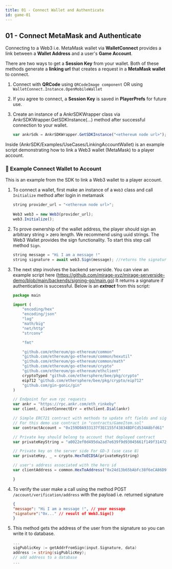 ```yaml
---
title: 01 - Connect Wallet and Authenticate
id: game-01
---
```


## 01 - Connect MetaMask and Authenticate

Connecting to a Web3 i.e. MetaMask wallet via **WalletConnect** provides a link between a **Wallet Address** and a user's **Game Account**. 

There are two ways to get a **Session Key** from your wallet. 
Both of these methods generate a **linking url** that creates a request in a **MetaMask wallet** to connect.

1. Connect with **QRCode** using ```QRCodeImage component``` OR using ```WalletConnect.Instance.OpenMobileWallet```

2. If you agree to connect, a **Session Key** is saved in **PlayerPrefs** for future use.

3. Create an instance of a AnkrSDKWrapper class via AnkrSDKWrapper.GetSDKInstance(...) method after successful connection to your wallet.

    ```js
    var ankrSdk = AnkrSDKWrapper.GetSDKInstance("<ethereum node url>");
    ```

Inside (AnkrSDK/Examples/UseCases/LinkingAccountWallet) is an example script demonstrating how to link a Web3 wallet (MetaMask) to a player account.

### 👀 Example Connect Wallet to Account

This is an example from the SDK to link a Web3 wallet to a player account.

1. To connect a wallet, first make an instance of a `Web3` class and call `Initialize` method after login in metamask

    ```js
    string provider_url = "<ethereum node url>";
            
    Web3 web3 = new Web3(provider_url);
    web3.Initialize();
    ```

2. To prove ownership of the wallet address, the player should sign an arbitrary string > zero length. We recommend using uuid strings. The Web3 Wallet provides the sign functionality. To start this step call method `Sign`.

    ```js
    string message = "Hi I am a message !"
    string signature = await web3.Sign(message); //returns the signature.
    ```

3. The next step involves the backend serverside. You can view an example script here (https://github.com/mirage-xyz/mirage-serverside-demo/blob/main/backends/signing-go/main.go) It returns a signature if authentication is successful. Below is an ***extract*** from this script:

    ```js
    package main

    import (
        "encoding/hex"
        "encoding/json"
        "log"
        "math/big"
        "net/http"
        "strconv"

        "fmt"

        "github.com/ethereum/go-ethereum/common"
        "github.com/ethereum/go-ethereum/common/hexutil"
        "github.com/ethereum/go-ethereum/common/math"
        "github.com/ethereum/go-ethereum/crypto"
        "github.com/ethereum/go-ethereum/ethclient"
        cryptoTyped "github.com/ethersphere/bee/pkg/crypto"
        eip712 "github.com/ethersphere/bee/pkg/crypto/eip712"
        "github.com/gin-gonic/gin"
    )

    // Endpoint for evm rpc requests
    var ankr = "https://rpc.ankr.com/eth_rinkeby"
    var client, clientConnectErr = ethclient.Dial(ankr)

    // Simple ERC721 contract with methods to update nft fields and signature verification mechanism
    // For this demo use contract in "contracts/GameItem.sol"
    var contractAccount = "0x159D0A933137f3EC155f43834BDFCd534A8bfd61"

    // Private key should belong to account that deployed contract
    var privateKeyString = "a0022ef0d495da2ad7e639f9d93045661f149f31472cedf067a0712b391749df"

    // Private key on the server side For GD-3 (use case 8)
    var privateKey, _ = crypto.HexToECDSA(privateKeyString)

    // user's address associated with the hero id
    var clientAddress = common.HexToAddress("0x24d13b65bAbFc38f6eCA86D9e73C539a1e0C0196")

    }
    ```

4. To verify the user make a call using the method POST `/account/verification/address` with the payload i.e. returned signature

    ```json
    {
    "message": "Hi I am a message !", // your message
    "signature":"0x..." // result of Web3.Sign()
    }
    ```

5. This method gets the address of the user from the signature so you can write it to database.

    ```go
    ...
    sigPublicKey := getAddrFromSign(input.Signature, data)
    address := string(sigPublicKey);
    // add address to a database
    ...

    ```